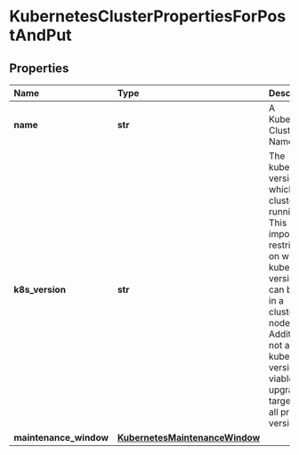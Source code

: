 # KubernetesClusterPropertiesForPostAndPut

## Properties

| Name | Type | Description | Notes |
| :--- | :--- | :--- | :--- |
| **name** | **str** | A Kubernetes Cluster Name |  |
| **k8s\_version** | **str** | The kubernetes version in which a cluster is running. This imposes restrictions on what kubernetes versions can be run in a cluster's nodepools. Additionally, not all kubernetes versions are viable upgrade targets for all prior versions. | \[optional\] |
| **maintenance\_window** | [**KubernetesMaintenanceWindow**](kubernetesmaintenancewindow.md) |  | \[optional\] |


